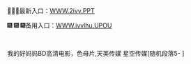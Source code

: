<p>
	🔸🔸🔸最新入口：<a href="http://www.baidu.com/link?url=6MA2SWnO3Raqke39an_0PUxosM6ZrUGzi1BN9tNnlPW&wd">WWW.2ivv.PPT</a> 
	<p>
		🎆
🎆
🎆备用入口：<a href="http://www.baidu.com/link?url=6MA2SWnO3Raqke39an_0PUxosM6ZrUGzi1BN9tNnlPW&wd">WWW.ivvlhu.UPOU</a> 
	</p>
	<p>
		<br />
	</p>
	<p>
		我的好妈妈BD高清电影，色母片,天美传媒 星空传媒[随机段落5-
]
	</p>
